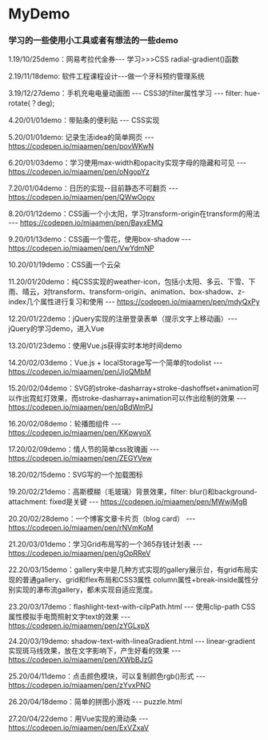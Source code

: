 
# MyDemo
### 学习的一些使用小工具或者有想法的一些demo  
1.19/10/25demo：网易考拉代金券--- 学习>>>CSS radial-gradient()函数

2.19/11/18demo: 软件工程课程设计---做一个牙科预约管理系统

3.19/12/27demo：手机充电电量动画图 --- CSS3的filter属性学习 --- filter: hue-rotate(？deg);

4.20/01/01demo：带贴条的便利贴 --- CSS实现

5.20/01/01demo: 记录生活idea的简单网页 --- https://codepen.io/miaamen/pen/povWKwN

6.20/01/03demo：学习使用max-width和opacity实现字母的隐藏和可见 --- https://codepen.io/miaamen/pen/oNgopYz

7.20/01/04demo：日历的实现--目前静态不可翻页 --- https://codepen.io/miaamen/pen/QWwOopv

8.20/01/12demo：CSS画一个小太阳，学习transform-origin在transform的用法 --- https://codepen.io/miaamen/pen/BayxEMQ

9.20/01/13demo：CSS画一个雪花，使用box-shadow --- https://codepen.io/miaamen/pen/VwYdmNP

10.20/01/19demo：CSS画一个云朵

11.20/01/20demo：纯CSS实现的weather-icon，包括小太阳、多云、下雪、下雨、晴云，对transform、transform-origin、animation、box-shadow、z-index几个属性进行复习和使用 --- https://codepen.io/miaamen/pen/mdyQxPy

12.20/01/22demo：jQuery实现的注册登录表单（提示文字上移动画）--- jQuery的学习demo，进入Vue

13.20/01/23demo：使用Vue.js获得实时本地时间demo

14.20/02/03demo：Vue.js + localStorage写一个简单的todolist --- https://codepen.io/miaamen/pen/JjoQMbM

15.20/02/04demo：SVG的stroke-dasharray+stroke-dashoffset+animation可以作出霓虹灯效果，而stroke-dasharray+animation可以作出绘制的效果 --- https://codepen.io/miaamen/pen/qBdWmPJ

16.20/02/08demo：轮播图组件 --- https://codepen.io/miaamen/pen/KKpwyoX

17.20/02/09demo：情人节的简单css玫瑰画 --- https://codepen.io/miaamen/pen/ZEGYVew

18.20/02/15demo：SVG写的一个加载图标

19.20/02/21demo：高斯模糊（毛玻璃）背景效果，filter: blur()和background-attachment: fixed是关键 --- https://codepen.io/miaamen/pen/MWwjMgB

20.20/02/28demo：一个博客文章卡片页（blog card） --- https://codepen.io/miaamen/pen/rNVmKqM

21.20/03/01demo：学习Grid布局写的一个365存钱计划表 --- https://codepen.io/miaamen/pen/gOpRReV

22.20/03/15demo：gallery夹中是几种方式实现的gallery展示台，有grid布局实现的普通gallery、grid和flex布局和CSS3属性 column属性+break-inside属性分别实现的瀑布流gallery，都未实现自适应宽度。

23.20/03/17demo：flashlight-text-with-cilpPath.html --- 使用clip-path CSS 属性模拟手电筒照射文字text的效果 --- https://codepen.io/miaamen/pen/zYGLxpX

24.20/03/19demo: shadow-text-with-lineaGradient.html --- linear-gradient实现斑马线效果，放在文字影响下，产生好看的效果 --- https://codepen.io/miaamen/pen/XWbBJzG

25.20/04/11demo：点击颜色模块，可以复制颜色rgb()形式 --- https://codepen.io/miaamen/pen/zYvxPNO

26.20/04/18demo：简单的拼图小游戏 --- puzzle.html

27.20/04/22demo：用Vue实现的滑动条 --- https://codepen.io/miaamen/pen/ExVZxaV
